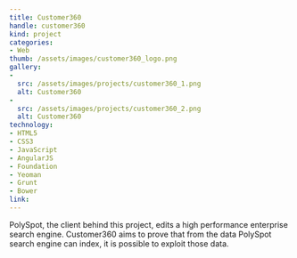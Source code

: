 ```yaml
---
title: Customer360
handle: customer360
kind: project
categories:
- Web
thumb: /assets/images/customer360_logo.png
gallery:
-
  src: /assets/images/projects/customer360_1.png
  alt: Customer360
-
  src: /assets/images/projects/customer360_2.png
  alt: Customer360
technology:
- HTML5
- CSS3
- JavaScript
- AngularJS
- Foundation
- Yeoman
- Grunt
- Bower
link:
---
```


PolySpot, the client behind this project, edits a high performance enterprise search engine. Customer360 aims to prove that from the data PolySpot search engine can index, it is possible to exploit those data.
